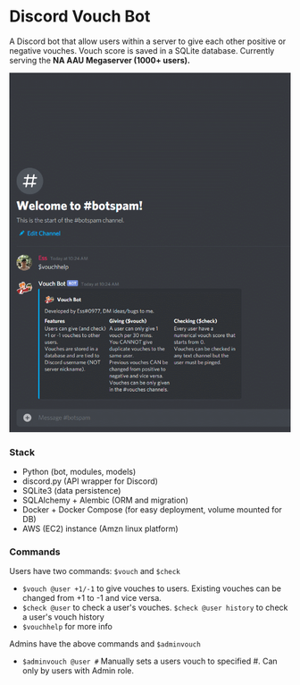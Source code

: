 # Discord Vouch Bot

A Discord bot that allow users within a server to give each other positive or negative vouches. Vouch score is saved in a SQLite database.
Currently serving the **NA AAU Megaserver (1000+ users).**

![Vouch bot demo](src/gifs/2.gif)

### Stack
* Python (bot, modules, models)
* discord.py (API wrapper for Discord)
* SQLite3 (data persistence)
* SQLAlchemy + Alembic (ORM and migration)
* Docker + Docker Compose (for easy deployment, volume mounted for DB)
* AWS (EC2) instance (Amzn linux platform)

### Commands
Users have two commands: `$vouch` and `$check`
* `$vouch @user +1/-1` to give vouches to users. Existing vouches can be changed from +1 to -1 and vice versa.
* `$check @user`  to check a user's vouches. `$check @user history` to check a user's vouch history
* `$vouchhelp` for more info

Admins have the above commands and `$adminvouch`
* `$adminvouch @user #` Manually sets a users vouch to specified #. Can only by users with Admin role.
